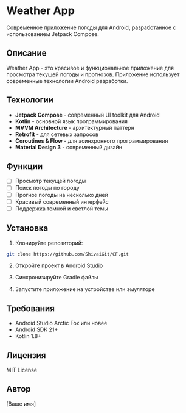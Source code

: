 # Weather App

Современное приложение погоды для Android, разработанное с использованием Jetpack Compose.

## Описание

Weather App - это красивое и функциональное приложение для просмотра текущей погоды и прогнозов. Приложение использует современные технологии Android разработки.

## Технологии

- **Jetpack Compose** - современный UI toolkit для Android
- **Kotlin** - основной язык программирования
- **MVVM Architecture** - архитектурный паттерн
- **Retrofit** - для сетевых запросов
- **Coroutines & Flow** - для асинхронного программирования
- **Material Design 3** - современный дизайн

## Функции

- [ ] Просмотр текущей погоды
- [ ] Поиск погоды по городу
- [ ] Прогноз погоды на несколько дней
- [ ] Красивый современный интерфейс
- [ ] Поддержка темной и светлой темы

## Установка

1. Клонируйте репозиторий:
```bash
git clone https://github.com/ShivaiGit/CF.git
```

2. Откройте проект в Android Studio

3. Синхронизируйте Gradle файлы

4. Запустите приложение на устройстве или эмуляторе

## Требования

- Android Studio Arctic Fox или новее
- Android SDK 21+
- Kotlin 1.8+

## Лицензия

MIT License

## Автор

[Ваше имя] 